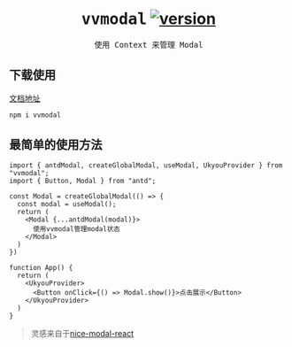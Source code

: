 <h1 align='center'>
  <samp>vvmodal</samp>
  <a href='https://vvmodal.vercel.app/'>
    <img src='https://img.shields.io/npm/v/vvmodal?color=333&labelColor=555&style=flat-square' alt='version'/>
  </a>
</h1>

<p align='center'>
  <samp>使用 Context 来管理 Modal</samp>
<br>


## 下载使用

[文档地址](https://vvmodal.vercel.app/)

```bash
npm i vvmodal
```

## 最简单的使用方法

```tsx
import { antdModal, createGlobalModal, useModal, UkyouProvider } from "vvmodal";
import { Button, Modal } from "antd";

const Modal = createGlobalModal(() => {
  const modal = useModal();
  return (
    <Modal {...antdModal(modal)}>
      使用vvmodal管理modal状态
    </Modal>
  )
})

function App() {
  return (
    <UkyouProvider>
      <Button onClick={() => Modal.show()}>点击展示</Button>
    </UkyouProvider>
  )
}
```

> 灵感来自于[nice-modal-react](https://github.com/ebay/nice-modal-react)